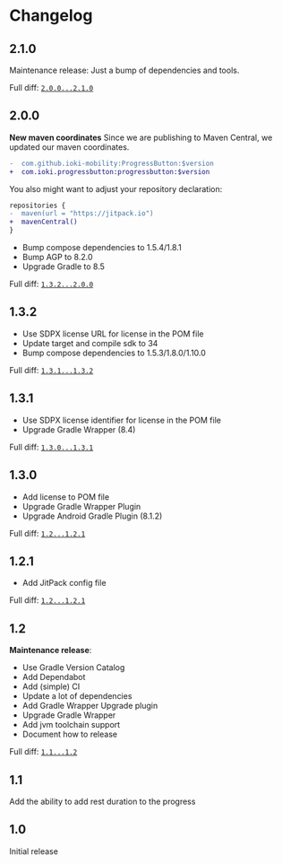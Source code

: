 # Changelog

## 2.1.0

Maintenance release:
Just a bump of dependencies and tools.

Full diff: [`2.0.0...2.1.0`](https://github.com/ioki-mobility/ProgressButton/compare/2.0.0...2.1.0)

## 2.0.0

**New maven coordinates**
Since we are publishing to Maven Central, we updated our maven coordinates.
```diff
-  com.github.ioki-mobility:ProgressButton:$version
+  com.ioki.progressbutton:progressbutton:$version
```

You also might want to adjust your repository declaration:
```diff
repositories {
-  maven(url = "https://jitpack.io")
+  mavenCentral()
}
```

* Bump compose dependencies to 1.5.4/1.8.1
* Bump AGP to 8.2.0
* Upgrade Gradle to 8.5

Full diff: [`1.3.2...2.0.0`](https://github.com/ioki-mobility/ProgressButton/compare/1.3.2...2.0.0)

## 1.3.2

* Use SDPX license URL for license in the POM file
* Update target and compile sdk to 34
* Bump compose dependencies to 1.5.3/1.8.0/1.10.0

Full diff: [`1.3.1...1.3.2`](https://github.com/ioki-mobility/ProgressButton/compare/1.3.1...1.3.2)

## 1.3.1

* Use SDPX license identifier for license in the POM file
* Upgrade Gradle Wrapper (8.4)

Full diff: [`1.3.0...1.3.1`](https://github.com/ioki-mobility/ProgressButton/compare/1.3.0...1.3.1)

## 1.3.0

* Add license to POM file
* Upgrade Gradle Wrapper Plugin
* Upgrade Android Gradle Plugin (8.1.2)

Full diff: [`1.2...1.2.1`](https://github.com/ioki-mobility/ProgressButton/compare/1.2.1...1.3.0)

## 1.2.1

* Add JitPack config file

Full diff: [`1.2...1.2.1`](https://github.com/ioki-mobility/ProgressButton/compare/1.2...1.2.1)

## 1.2

**Maintenance release**:
* Use Gradle Version Catalog
* Add Dependabot
* Add (simple) CI
* Update a lot of dependencies
* Add Gradle Wrapper Upgrade plugin
* Upgrade Gradle Wrapper
* Add jvm toolchain support
* Document how to release

Full diff: [`1.1...1.2`](https://github.com/ioki-mobility/ProgressButton/compare/1.1...1.2)

## 1.1

Add the ability to add rest duration to the progress

## 1.0

Initial release